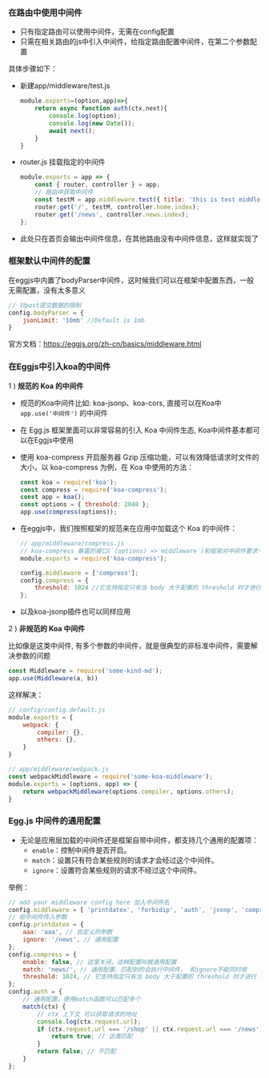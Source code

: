 ### 在路由中使用中间件

- 只有指定路由可以使用中间件，无需在config配置
- 只需在相关路由的js中引入中间件，给指定路由配置中间件，在第二个参数配置

具体步骤如下：

- 新建app/middleware/test.js

    ```js
    module.exports=(option,app)=>{
        return async function auth(ctx,next){
            console.log(option);
            console.log(new Date());
            await next();
        }
    }
    ```

- router.js 挂载指定的中间件

    ```js
    module.exports = app => {
        const { router, controller } = app;
        // 路由中获取中间件
        const testM = app.middleware.test({ title: 'this is test middle ware!' });
        router.get('/', testM, controller.home.index); 
        router.get('/news', controller.news.index);
    };
    ```

- 此处只在首页会输出中间件信息，在其他路由没有中间件信息，这样就实现了

### 框架默认中间件的配置

在eggjs中内置了bodyParser中间件，这时候我们可以在框架中配置东西，一般无需配置，没有太多意义

```js
// 对post提交数据的限制
config.bodyParser = {
    jsonLimit: '10mb' //Default is 1mb. 
}
```

官方文档：https://eggjs.org/zh-cn/basics/middleware.html

### 在Eggjs中引入koa的中间件

1 ) **规范的 Koa 的中间件**

- 规范的Koa中间件比如: koa-jsonp、koa-cors, 直接可以在Koa中 `app.use('中间件')` 的中间件
- 在 Egg.js 框架里面可以非常容易的引入 Koa 中间件生态, Koa中间件基本都可以在Eggjs中使用
- 使用 koa-compress 开启服务器 Gzip 压缩功能，可以有效降低请求时文件的大小，以 koa-compress 为例，在 Koa 中使用的方法：

    ```js
    const koa = require('koa');
    const compress = require('koa-compress');
    const app = koa();
    const options = { threshold: 2048 };
    app.use(compress(options));
    ```

- 在eggjs中，我们按照框架的规范来在应用中加载这个 Koa 的中间件：

    ```js
    // app/middleware/compress.js
    // koa-compress 暴露的接口(`(options) => middleware`)和框架对中间件要求一致
    module.exports = require('koa-compress');
    ```

    ```js
    config.middleware = ['compress'];
    config.compress = {
        threshold: 1024 //它支持指定只有当 body 大于配置的 threshold 时才进行 gzip 压缩
    };
    ```

- 以及koa-jsonp插件也可以同样应用

2 ) **非规范的 Koa 中间件**

比如像是这类中间件, 有多个参数的中间件，就是很典型的非标准中间件，需要解决参数的问题

```js
const Middleware = require('some-kind-md');
app.use(Middleware(a, b))
```

这样解决：

```js
// config/config.default.js
module.exports = {
    webpack: {
        compiler: {}, 
        others: {}, 
    }
}

// app/middleware/webpack.js
const webpackMiddleware = require('some-koa-middleware');
module.exports = (options, app) => {
    return webpackMiddleware(options.compiler, options.others);
}
```

### Egg.js 中间件的通用配置

- 无论是应用层加载的中间件还是框架自带中间件，都支持几个通用的配置项：
    * `enable`：控制中间件是否开启。
    * `match`：设置只有符合某些规则的请求才会经过这个中间件。
    * `ignore`：设置符合某些规则的请求不经过这个中间件。

举例：

```js
// add your middleware config here 加入中间件名
config.middleware = [ 'printdatex', 'forbidip', 'auth', 'jsonp', 'compress' ];
// 给中间件传入参数
config.printdatex = {
    aaa: 'aaa', // 自定义的参数
    ignore: '/news', // 通用配置
};
config.compress = {
    enable: false, // 这里关闭，这种配置叫做通用配置
    match: 'news/', // 通用配置，匹配到的会执行中间件， 和ignore不能同时用
    threshold: 1024, // 它支持指定只有当 body 大于配置的 threshold 时才进行 gzip 压缩
};
config.auth = {
    // 通用配置，使用match函数可以匹配多个
    match(ctx) {
        // ctx 上下文 可以获取请求的地址
        console.log(ctx.request.url);
        if (ctx.request.url === '/shop' || ctx.request.url === '/news') {
            return true; // 这类匹配
        }
        return false; // 不匹配
    }
};
```
